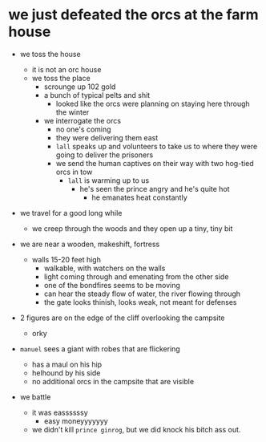 # we just defeated the orcs at the farm house
- we toss the house
    - it is not an orc house
    - we toss the place
        - scrounge up 102 gold
        - a bunch of typical pelts and shit
            - looked like the orcs were planning on staying here through the winter
        - we interrogate the orcs
            - no one's coming
            - they were delivering them east
            - `lall` speaks up and volunteers to take us to where they were going to deliver the prisoners
            - we send the human captives on their way with two hog-tied orcs in tow
                - `lall` is warming up to us
                    - he's seen the prince angry and he's quite hot
                        - he emanates heat constantly
- we travel for a good long while
    - we creep through the woods and they open up a tiny, tiny bit
- we are near a wooden, makeshift, fortress
    - walls 15-20 feet high
        - walkable, with watchers on the walls
        - light coming through and emenating from the other side
        - one of the bondfires seems to be moving
        - can hear the steady flow of water, the river flowing through
        - the gate looks thinish, looks weak, not meant for defenses

- 2 figures are on the edge of the cliff overlooking the campsite
    - orky

- `manuel` sees a giant with robes that are flickering
    - has a maul on his hip
    - helhound by his side
    - no additional orcs in the campsite that are visible
- we battle
    - it was eassssssy
        - easy moneyyyyyyy
    - we didn't kill `prince ginrog`, but we did knock his bitch ass out.
